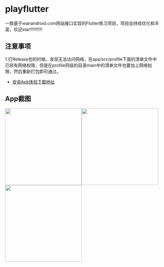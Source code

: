 # playflutter

一款基于wanandroid.com网站接口实现的Flutter练习项目，项目会持续优化和丰富，欢迎star!!!!!!!!!!

## 注意事项
1.打Release包的时候，发现无法访问网络，在app/src/profile下面的清单文件中已经有网络权限，但是在profile同级的目录main中的清单文件也要加上网络权限，然后重新打包即可通过。

- [安卓Apk体验下载地址](https://github.com/KM-BUG/playflutter/blob/master/android/app-release.apk)

## App截图
<image src="https://github.com/KM-BUG/playflutter/raw/master/images/home.png" width="250"><image src="https://github.com/KM-BUG/playflutter/raw/master/images/system.png" width="250"><image src="https://github.com/KM-BUG/playflutter/raw/master/images/wechat.png" width="250">
